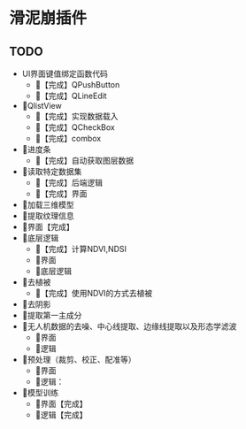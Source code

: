 # 滑泥崩插件

## TODO
- UI界面键值绑定函数代码
  - 【完成】QPushButton
  - 【完成】QLineEdit
- QlistView
  - 【完成】实现数据载入
  - 【完成】QCheckBox
  - 【完成】combox
- 进度条
  - 【完成】自动获取图层数据
- 读取特定数据集
  - 【完成】后端逻辑
  - 【完成】界面
- 加载三维模型
- 提取纹理信息
- 界面【完成】
- 底层逻辑
  - 【完成】计算NDVI,NDSI
  - 界面
  - 底层逻辑
- 去植被
  - 【完成】使用NDVI的方式去植被
- 去阴影
- 提取第一主成分
- 无人机数据的去噪、中心线提取、边缘线提取以及形态学滤波
  - 界面
  - 逻辑
- 预处理（裁剪、校正、配准等）
  - 界面
  - 逻辑：
- 模型训练
  - 界面【完成】
  - 逻辑【完成】
